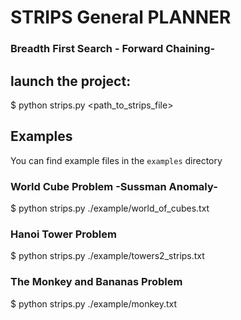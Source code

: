 # STRIPS General PLANNER
### Breadth First Search - Forward Chaining-
## launch the project:
$ python strips.py <path_to_strips_file>

## Examples
You can find example files in the `examples` directory
### World Cube Problem -Sussman Anomaly-
$ python strips.py ./example/world_of_cubes.txt

### Hanoi Tower Problem
$ python strips.py ./example/towers2_strips.txt 

### The Monkey and Bananas Problem
$ python strips.py ./example/monkey.txt   